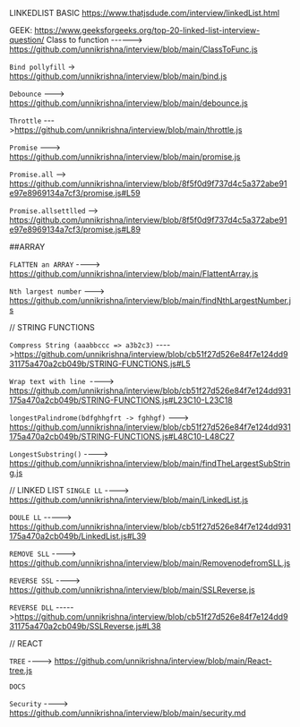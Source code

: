 LINKEDLIST BASIC
https://www.thatjsdude.com/interview/linkedList.html

GEEK:
https://www.geeksforgeeks.org/top-20-linked-list-interview-question/
Class to function  ------> https://github.com/unnikrishna/interview/blob/main/ClassToFunc.js

`Bind pollyfill` -> https://github.com/unnikrishna/interview/blob/main/bind.js

`Debounce` ---> https://github.com/unnikrishna/interview/blob/main/debounce.js

`Throttle` --->https://github.com/unnikrishna/interview/blob/main/throttle.js

`Promise` ---> https://github.com/unnikrishna/interview/blob/main/promise.js

`Promise.all` --> https://github.com/unnikrishna/interview/blob/8f5f0d9f737d4c5a372abe91e97e8969134a7cf3/promise.js#L59

`Promise.allsettlled` --> https://github.com/unnikrishna/interview/blob/8f5f0d9f737d4c5a372abe91e97e8969134a7cf3/promise.js#L89


##ARRAY


`FLATTEN an ARRAY` ----> https://github.com/unnikrishna/interview/blob/main/FlattentArray.js

`Nth largest number` ---> https://github.com/unnikrishna/interview/blob/main/findNthLargestNumber.js

// STRING FUNCTIONS

`Compress String (aaabbccc => a3b2c3)` ---->https://github.com/unnikrishna/interview/blob/cb51f27d526e84f7e124dd931175a470a2cb049b/STRING-FUNCTIONS.js#L5

`Wrap text with line `----> https://github.com/unnikrishna/interview/blob/cb51f27d526e84f7e124dd931175a470a2cb049b/STRING-FUNCTIONS.js#L23C10-L23C18

`longestPalindrome(bdfghhgfrt -> fghhgf)` ---> https://github.com/unnikrishna/interview/blob/cb51f27d526e84f7e124dd931175a470a2cb049b/STRING-FUNCTIONS.js#L48C10-L48C27

`LongestSubstring()` ----> https://github.com/unnikrishna/interview/blob/main/findTheLargestSubString.js


// LINKED LIST
`SINGLE LL` ----> https://github.com/unnikrishna/interview/blob/main/LinkedList.js

`DOULE LL` -----> https://github.com/unnikrishna/interview/blob/cb51f27d526e84f7e124dd931175a470a2cb049b/LinkedList.js#L39

`REMOVE SLL` ----> https://github.com/unnikrishna/interview/blob/main/RemovenodefromSLL.js

`REVERSE SSL` ----> https://github.com/unnikrishna/interview/blob/main/SSLReverse.js

`REVERSE DLL`  ----->https://github.com/unnikrishna/interview/blob/cb51f27d526e84f7e124dd931175a470a2cb049b/SSLReverse.js#L38



// REACT

`TREE` ----> https://github.com/unnikrishna/interview/blob/main/React-tree.js


`DOCS`

`Security` ----> https://github.com/unnikrishna/interview/blob/main/security.md










